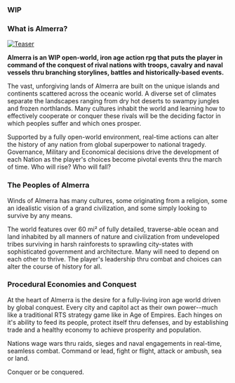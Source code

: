 ### WIP
### What is Almerra?
[![Teaser](https://img.youtube.com/vi/A6aebT5WpS8/0.jpg)](https://youtu.be/A6aebT5WpS8 "Teaser")

**Almerra is an WIP open-world, iron age action rpg that puts the player in command of the conquest of rival nations with troops, cavalry and naval vessels thru branching storylines, battles and historically-based events.**

The vast, unforgiving lands of Almerra are built on the unique islands and continents scattered across the oceanic world.  A diverse set of climates separate the landscapes ranging from dry hot deserts to swampy jungles and frozen northlands.  Many cultures inhabit the world and learning how to effectively cooperate or conquer these rivals will be the deciding factor in which peoples suffer and which ones prosper.  

Supported by a fully open-world environment, real-time actions can alter the history of any nation from global superpower to national tragedy.  Governance, Military and Economical decisions drive the development of each Nation as the player's choices become pivotal events thru the march of time.  Who will rise?  Who will fall?

### The Peoples of Almerra

Winds of Almerra has many cultures, some originating from a religion, some an idealistic vision of a grand civilization, and some simply looking to survive by any means.  

The world features over 60 mi² of fully detailed, traverse-able ocean and land inhabited by all manners of nature and civilization from undeveloped tribes surviving in harsh rainforests to sprawling city-states with sophisticated government and architecture.  Many will need to depend on each other to thrive.  The player's leadership thru combat and choices can alter the course of history for all.

### Procedural Economies and Conquest

At the heart of Almerra is the desire for a fully-living iron age world driven by global conquest.  Every city and capitol act as their own power--much like a traditional RTS strategy game like in Age of Empires.  Each hinges on it's ability to feed its people, protect itself thru defenses, and by establishing trade and a healthy economy to achieve prosperity and population.

Nations wage wars thru raids, sieges and naval engagements in real-time, seamless combat.  Command or lead, fight or flight, attack or ambush, sea or land.

Conquer or be conquered.